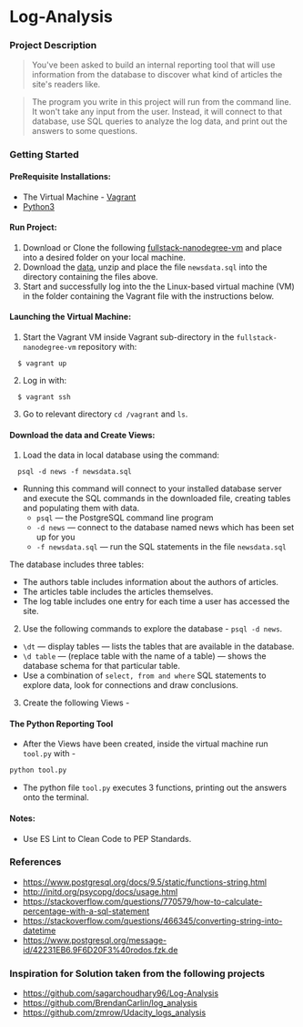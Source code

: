 # Log-Analysis

### Project Description
>You've been asked to build an internal reporting tool that will use information from the database to discover what kind of articles the site's readers like.

>The program you write in this project will run from the command line. It won't take any input from the user. Instead, it will connect to that database, use SQL queries to analyze the log data, and print out the answers to some questions.

### Getting Started

#### PreRequisite Installations:
  * The Virtual Machine - [Vagrant](https://www.vagrantup.com/)
  * [Python3](https://www.python.org/)

#### Run Project:
  1. Download or Clone the following [fullstack-nanodegree-vm](https://github.com/udacity/fullstack-nanodegree-vm) and place into a desired folder on your local machine.
  2. Download the [data](https://d17h27t6h515a5.cloudfront.net/topher/2016/August/57b5f748_newsdata/newsdata.zip), unzip and place the file `newsdata.sql` into the directory containing the files above. 
  3. Start and successfully log into the the Linux-based virtual machine (VM) in the folder containing the Vagrant file with the instructions below.
  
#### Launching the Virtual Machine:
  1. Start the Vagrant VM inside Vagrant sub-directory in the `fullstack-nanodegree-vm` repository with:
  
  ```
    $ vagrant up
  ```
  2. Log in with:
  
  ```
    $ vagrant ssh
  ```
  3. Go to relevant directory `cd /vagrant` and `ls`.
  
#### Download the data and Create Views:

  1. Load the data in local database using the command:
  
  ```
    psql -d news -f newsdata.sql
  ```
  * Running this command will connect to your installed database server and execute the SQL commands in the downloaded file, creating tables and populating them with data.
    * `psql` — the PostgreSQL command line program
    * `-d news` — connect to the database named news which has been set up for you
    * `-f newsdata.sql` — run the SQL statements in the file `newsdata.sql`
  
  The database includes three tables:
  * The authors table includes information about the authors of articles.
  * The articles table includes the articles themselves.
  * The log table includes one entry for each time a user has accessed the site.

  2. Use the following commands to explore the database - `psql -d news`.
  * `\dt` — display tables — lists the tables that are available in the database.
  * `\d table` — (replace table with the name of a table) — shows the database schema for that particular table.
  * Use a combination of `select, from and where` SQL statements to explore data, look for connections and draw conclusions.
  
  3. Create the following Views - 
  

#### The Python Reporting Tool 
  * After the Views have been created, inside the virtual machine run `tool.py` with - 
  ```python
  python tool.py
  ```
  * The python file `tool.py` executes 3 functions, printing out the answers onto the terminal.

#### Notes: 
  * Use ES Lint to Clean Code to PEP Standards.

### References
* https://www.postgresql.org/docs/9.5/static/functions-string.html
* http://initd.org/psycopg/docs/usage.html
* https://stackoverflow.com/questions/770579/how-to-calculate-percentage-with-a-sql-statement
* https://stackoverflow.com/questions/466345/converting-string-into-datetime
* https://www.postgresql.org/message-id/42231EB6.9F6D20F3%40rodos.fzk.de

### Inspiration for Solution taken from the following projects
* https://github.com/sagarchoudhary96/Log-Analysis
* https://github.com/BrendanCarlin/log_analysis
* https://github.com/zmrow/Udacity_logs_analysis